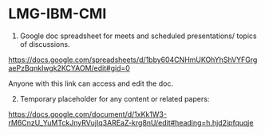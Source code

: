 # LMG-IBM-CMI

1. Google doc spreadsheet for meets and scheduled presentations/ topics of discussions. 

https://docs.google.com/spreadsheets/d/1bby604CNHmUKOhYhShVYFGrgaePzBqnkIwgk2KCYAOM/edit#gid=0

Anyone with this link can access and edit the doc. 



2. Temporary placeholder for any content or related papers: 

https://docs.google.com/document/d/1xKk1W3-rM6CnzU_YuMTckJnyRVujIq3AREaZ-krg8nU/edit#heading=h.hjd2ipfquqje





